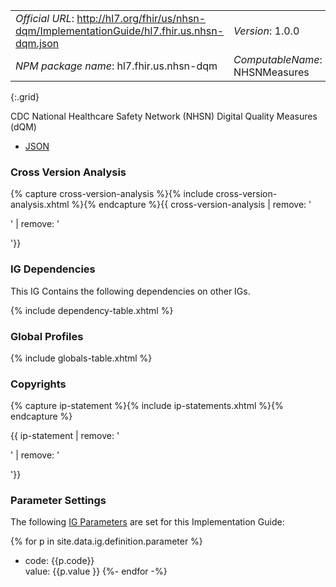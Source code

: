 
|||
|---|---|
|*Official URL*: http://hl7.org/fhir/us/nhsn-dqm/ImplementationGuide/hl7.fhir.us.nhsn-dqm.json|*Version*: 1.0.0|
|*NPM package name*: hl7.fhir.us.nhsn-dqm|*ComputableName*: NHSNMeasures|
{:.grid}

CDC National Healthcare Safety Network (NHSN) Digital Quality Measures (dQM)

- [JSON](ImplementationGuide-hl7.fhir.us.nhsn-dqm.json)

### Cross Version Analysis

{% capture cross-version-analysis %}{% include cross-version-analysis.xhtml %}{% endcapture %}{{ cross-version-analysis | remove: '<p>' | remove: '</p>'}}

### IG Dependencies

This IG Contains the following dependencies on other IGs.

{% include dependency-table.xhtml %}

### Global Profiles

{% include globals-table.xhtml %}

### Copyrights

{% capture ip-statement %}{% include ip-statements.xhtml %}{% endcapture %}

{{ ip-statement | remove: '<p>' | remove: '</p>'}}


### Parameter Settings

The following [IG Parameters](https://confluence.hl7.org/display/FHIR/Implementation+Guide+Parameters) are set for this Implementation Guide:

{% for p in site.data.ig.definition.parameter %}
- code: {{p.code}}<br/>value: {{p.value }}
{%- endfor -%}
